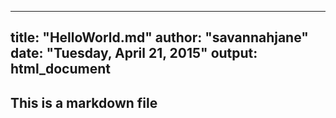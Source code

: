 ---
title: "HelloWorld.md"
author: "savannahjane"
date: "Tuesday, April 21, 2015"
output: html_document
--
## This is a markdown file
